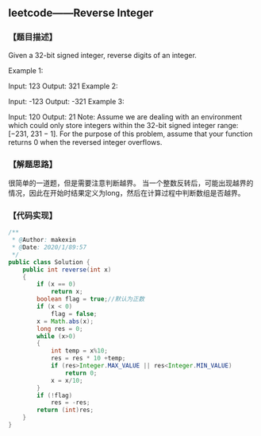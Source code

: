 ## leetcode——Reverse Integer
### 【题目描述】
Given a 32-bit signed integer, reverse digits of an integer.

Example 1:

Input: 123
Output: 321
Example 2:

Input: -123
Output: -321
Example 3:

Input: 120
Output: 21
Note:
Assume we are dealing with an environment which could only store integers within the 32-bit signed integer range: [−231,  231 − 1]. For the purpose of this problem, assume that your function returns 0 when the reversed integer overflows.

### 【解题思路】
很简单的一道题，但是需要注意判断越界。
当一个整数反转后，可能出现越界的情况，因此在开始时结果定义为long，然后在计算过程中判断数组是否越界。

### 【代码实现】

```java
/**
 * @Author: makexin
 * @Date: 2020/1/89:57
 */
public class Solution {
    public int reverse(int x)
    {
        if (x == 0)
            return x;
        boolean flag = true;//默认为正数
        if (x < 0)
            flag = false;
        x = Math.abs(x);
        long res = 0;
        while (x>0)
        {
            int temp = x%10;
            res = res * 10 +temp;
            if (res>Integer.MAX_VALUE || res<Integer.MIN_VALUE)
                return 0;
            x = x/10;
        }
        if (!flag)
            res = -res;
        return (int)res;
    }
}

```